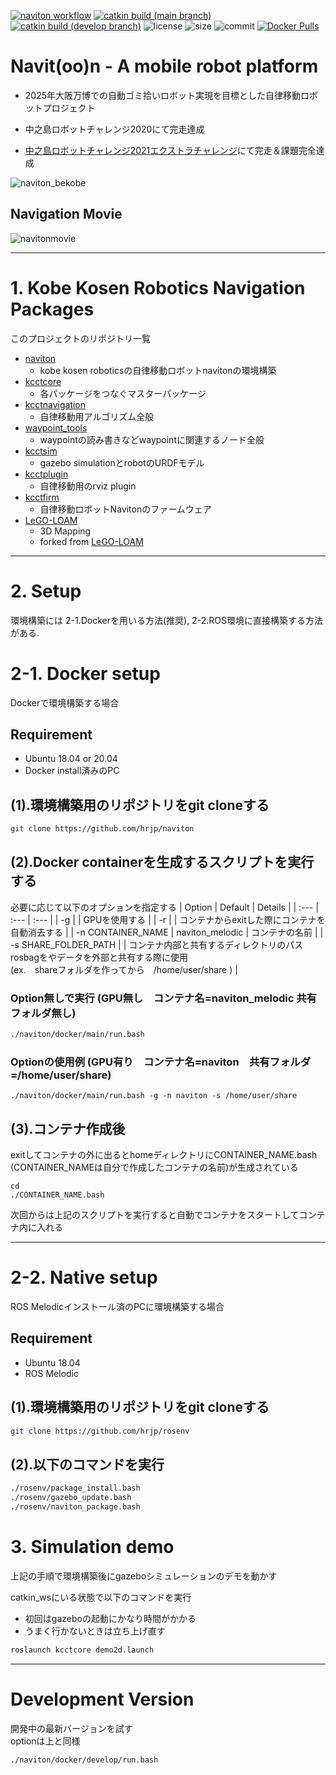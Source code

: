 [![naviton workflow](https://github.com/hrjp/rosenv/actions/workflows/naviton-image-build.yml/badge.svg)](https://hub.docker.com/repository/docker/hrjp/naviton)
[![catkin build (main branch)](https://github.com/hrjp/naviton/actions/workflows/naviton-main-build-test.yml/badge.svg)](https://github.com/hrjp/naviton/actions/workflows/naviton-main-build-test.yml)
[![catkin build (develop branch)](https://github.com/hrjp/naviton/actions/workflows/naviton-develop-build-test.yml/badge.svg)](https://github.com/hrjp/naviton/actions/workflows/naviton-develop-build-test.yml)
![license](https://img.shields.io/github/license/hrjp/naviton)
![size](https://img.shields.io/github/repo-size/hrjp/naviton)
![commit](https://img.shields.io/github/last-commit/hrjp/naviton/main)
[![Docker Pulls](https://img.shields.io/docker/pulls/hrjp/naviton.svg)](https://hub.docker.com/repository/docker/hrjp/naviton)
# Navit(oo)n - A mobile robot platform 
* 2025年大阪万博での自動ゴミ拾いロボット実現を目標とした自律移動ロボットプロジェクト

* 中之島ロボットチャレンジ2020にて完走達成
* [中之島ロボットチャレンジ2021エクストラチャレンジ](https://www.nakanoshima-rc.jp/extra2021.html)にて完走＆課題完全達成　

![naviton_bekobe](https://user-images.githubusercontent.com/36100321/140645407-81af34fd-451e-4b16-b041-acf035970be1.jpeg)

## Navigation Movie
![navitonmovie](https://user-images.githubusercontent.com/36100321/140646689-f286757a-0510-4f52-9d16-587f6bef6fa1.gif)




---

# 1. Kobe Kosen Robotics Navigation Packages
このプロジェクトのリポジトリ一覧
* [naviton](https://github.com/KobeKosenRobotics/naviton)
    * kobe kosen roboticsの自律移動ロボットnavitonの環境構築
* [kcctcore](https://github.com/hrjp/kcctcore)
    * 各パッケージをつなぐマスターパッケージ
* [kcctnavigation](https://github.com/hrjp/kcctnavigation)
    * 自律移動用アルゴリズム全般
* [waypoint_tools](https://github.com/hrjp/waypoint_tools)
    * waypointの読み書きなどwaypointに関連するノード全般
* [kcctsim](https://github.com/hrjp/kcctsim)
    * gazebo simulationとrobotのURDFモデル
* [kcctplugin](https://github.com/hrjp/kcctplugin)
    * 自律移動用のrviz plugin
* [kcctfirm](https://github.com/hrjp/kcctfirm)
    * 自律移動ロボットNavitonのファームウェア
* [LeGO-LOAM](https://github.com/hrjp/LeGO-LOAM)
    * 3D Mapping
    * forked from [LeGO-LOAM](https://github.com/RobustFieldAutonomyLab/LeGO-LOAM)

---
# 2. Setup
環境構築には 2-1.Dockerを用いる方法(推奨), 2-2.ROS環境に直接構築する方法がある.
# 2-1. Docker setup
Dockerで環境構築する場合
## Requirement
* Ubuntu 18.04 or 20.04
* Docker install済みのPC


 ## (1).環境構築用のリポジトリをgit cloneする
```bash
git clone https://github.com/hrjp/naviton
 ```

## (2).Docker containerを生成するスクリプトを実行する
必要に応じて以下のオプションを指定する
| Option | Default | Details |
| :--- | :--- | :--- |
| -g | | GPUを使用する |
| -r | | コンテナからexitした際にコンテナを自動消去する | 
| -n CONTAINER_NAME | naviton_melodic | コンテナの名前 |
| -s SHARE_FOLDER_PATH | | コンテナ内部と共有するディレクトリのパス<br>rosbagをやデータを外部と共有する際に使用<br>(ex.　shareフォルダを作ってから　/home/user/share ) |



### Option無しで実行 (GPU無し　コンテナ名=naviton_melodic 共有フォルダ無し)
```bash
./naviton/docker/main/run.bash
```
### Optionの使用例 (GPU有り　コンテナ名=naviton　共有フォルダ=/home/user/share)

```bash:bash
./naviton/docker/main/run.bash -g -n naviton -s /home/user/share
```

 ## (3).コンテナ作成後
exitしてコンテナの外に出るとhomeディレクトリにCONTAINER_NAME.bash (CONTAINER_NAMEは自分で作成したコンテナの名前)が生成されている

```bash:bash
cd
./CONTAINER_NAME.bash
```
次回からは上記のスクリプトを実行すると自動でコンテナをスタートしてコンテナ内に入れる

---

# 2-2. Native setup
ROS Melodicインストール済のPCに環境構築する場合
## Requirement
* Ubuntu 18.04
* ROS Melodic

 ## (1).環境構築用のリポジトリをgit cloneする
```bash
git clone https://github.com/hrjp/rosenv
 ```
## (2).以下のコマンドを実行
```bash
./rosenv/package_install.bash
./rosenv/gazebo_update.bash
./rosenv/naviton_package.bash
 ```

 # 3. Simulation demo

上記の手順で環境構築後にgazeboシミュレーションのデモを動かす

catkin_wsにいる状態で以下のコマンドを実行
* 初回はgazeboの起動にかなり時間がかかる
* うまく行かないときは立ち上げ直す
```bash
roslaunch kcctcore demo2d.launch
 ```


---

# Development Version
開発中の最新バージョンを試す   
optionは上と同様
```bash
./naviton/docker/develop/run.bash
```
